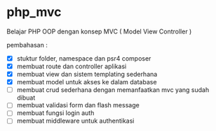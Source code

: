 # php_mvc
Belajar PHP OOP dengan konsep MVC ( Model View Controller )

pembahasan :

- [x] stuktur folder, namespace dan psr4 composer
- [x] membuat route dan controller aplikasi
- [x] membuat view dan sistem templating sederhana
- [x] membuat model untuk akses ke dalam database
- [ ] membuat crud sederhana dengan memanfaatkan mvc yang sudah dibuat
- [ ] membuat validasi form dan flash message
- [ ] membuat fungsi login auth
- [ ] membuat middleware untuk authentikasi
